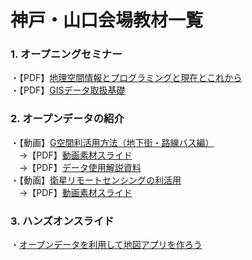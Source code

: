 # 神戸・山口会場教材一覧

### 1. オープニングセミナー  
・【PDF】[地理空間情報とプログラミングと現在とこれから](https://drive.google.com/open?id=1QbfFvp8xAJCxH1h4cxIhWPFJD0QlzDj5)  
・【PDF】[GISデータ取扱基礎](https://drive.google.com/open?id=1w3sxXsbgtKpJO-b4ix2tzUO4EOMPAH0T)

### 2. オープンデータの紹介  
・【動画】[G空間利活用方法（地下街・路線バス編）](https://www.youtube.com/watch?v=buZe7YAlblc&feature=youtu.be)  
　→【PDF】[動画素材スライド](https://drive.google.com/open?id=1iiIkeRVDLKG0-WoQLeP3jMgo7MXdZM7i)  
　→【PDF】[データ使用解説資料](https://drive.google.com/open?id=1htKi4Df2jOqkHo9y1FpzaqVg29V1Rx2f)  
・【動画】[衛星リモートセンシングの利活用](https://www.youtube.com/watch?v=vGymMo3Eu6c&feature=youtu.be)  
　→【PDF】[動画素材スライド](https://drive.google.com/open?id=18NDaayeASYurncHPkclKK44o9zQqj4O0)

### 3. ハンズオンスライド  
・[オープンデータを利用して地図アプリを作ろう](https://gitpitch.com/TheWaggle/GeoHack-HndsOn)
